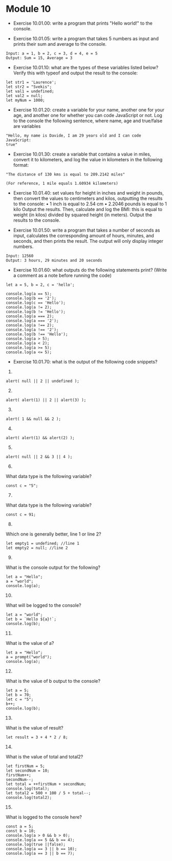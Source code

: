 # Module 10


+ Exercise 10.01.00: write a program that prints "Hello world!" to the console.

+ Exercise 10.01.05: write a program that takes 5 numbers as input and prints their sum and average to the console.

```
Input: a = 1, b = 2, c = 3, d = 4, e = 5
Output: Sum = 15, Average = 3
```

+ Exercise 10.01.10: what are the types of these variables listed below? Verify this with typeof and output the result to the console:

```
let str1 = 'Laurence';
let str2 = "Svekis";
let val1 = undefined;
let val2 = null;
let myNum = 1000;
```

+ Exercise 10.01.20: create a variable for your name, another one for your age, and another one for whether you can code JavaScript or not. Log to the console the following sentence, where name, age and true/false are variables

```
"Hello, my name is Davide, I am 29 years old and I can code JavaScript:
true"
```

+ Exercise 10.01.30: create a variable that contains a value in miles, convert it to kilometers, and log the value in kilometers in the following format:

```
"The distance of 130 kms is equal to 209.2142 miles"

(For reference, 1 mile equals 1.60934 kilometers)
```

+ Exercise 10.01.40: set values for height in inches and weight in pounds, then convert the values to centimeters and kilos, outputting the results to the console:
• 1 inch is equal to 2.54 cm
• 2.2046 pounds is equal to 1 kilo
Output the results. Then, calculate and log the BMI: this is equal to weight (in kilos) divided by squared height (in meters). Output the results to the console.


+ Exercise 10.01.50: write a program that takes a number of seconds as input, calculates the corresponding amount of hours, minutes, and seconds, and then prints the result. The output will only display integer numbers.

```
Input: 12560
Output: 3 hours, 29 minutes and 20 seconds
```


+ Exercise 10.01.60: what outputs do the following statements print? (Write a comment as a note before running the code)

```
let a = 5, b = 2, c = 'hello';

console.log(a == 5); 
console.log(b == '2');
console.log(c == 'Hello');
console.log(a != 2);
console.log(b != 'Hello');
console.log(a === 2);
console.log(a === '2');
console.log(a !== 2); 
console.log(a !== '2');
console.log(b !== 'Hello');
console.log(a > 5); 
console.log(a < 2);
console.log(a >= 5); 
console.log(a <= 5); 
```

+ Exercise 10.01.70: what is the output of the following code snippets?

1. 
```
alert( null || 2 || undefined );
```

2. 
```
alert( alert(1) || 2 || alert(3) );
```

3. 
```
alert( 1 && null && 2 );
```

4. 
```
alert( alert(1) && alert(2) );
```

5. 
```
alert( null || 2 && 3 || 4 );
```

6. 
What data type is the following variable?
```
const c = "5";
```

7. 
What data type is the following variable?
```
const c = 91;
```

8. 
Which one is generally better, line 1 or line 2?
```
let empty1 = undefined; //line 1 
let empty2 = null; //line 2
```

9. 
What is the console output for the following?
```
let a = "Hello";
a = "world";
console.log(a);
```

10. 
What will be logged to the console?
```
let a = "world";
let b = `Hello ${a}!`;
console.log(b);
```

11. 
What is the value of a?
```
let a = "Hello";
a = prompt("world");
console.log(a);
```

12. 
What is the value of b output to the console?
```
let a = 5;
let b = 70;
let c = "5";
b++;
console.log(b);
```

13. 
What is the value of result?
```
let result = 3 + 4 * 2 / 8;
```

14. 
What is the value of total and total2?
```
let firstNum = 5;
let secondNum = 10;
firstNum++;
secondNum--;
let total = ++firstNum + secondNum;
console.log(total);
let total2 = 500 + 100 / 5 + total--;
console.log(total2);
```

15. 
What is logged to the console here?
```
const a = 5;
const b = 10;
console.log(a > 0 && b > 0);
console.log(a == 5 && b == 4);
console.log(true ||false);
console.log(a == 3 || b == 10);
console.log(a == 3 || b == 7);
```
